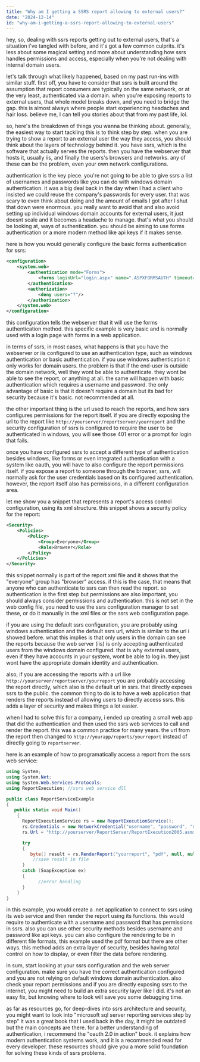 ```yaml
---
title: "Why am I getting a SSRS report allowing to external users?"
date: "2024-12-14"
id: "why-am-i-getting-a-ssrs-report-allowing-to-external-users"
---
```


hey, so, dealing with ssrs reports getting out to external users, that's a situation i've tangled with before, and it's got a few common culprits. it's less about some magical setting and more about understanding how ssrs handles permissions and access, especially when you're not dealing with internal domain users.

let's talk through what likely happened, based on my past run-ins with similar stuff. first off, you have to consider that ssrs is built around the assumption that report consumers are typically on the same network, or at the very least, authenticated via a domain. when you're exposing reports to external users, that whole model breaks down, and you need to bridge the gap. this is almost always where people start experiencing headaches and hair loss. believe me, I can tell you stories about that from my past life, lol.

so, here's the breakdown of things you wanna be thinking about. generally, the easiest way to start tackling this is to think step by step. when you are trying to show a report to an external user the way they access, you should think about the layers of technology behind it. you have ssrs, which is the software that actually serves the reports. then you have the webserver that hosts it, usually iis, and finally the users's browsers and networks. any of these can be the problem, even your own network configurations.

authentication is the key piece. you're not going to be able to give ssrs a list of usernames and passwords like you can do with windows domain authentication. it was a big deal back in the day when I had a client who insisted we could reuse the company's passwords for every user. that was scary to even think about doing and the amount of emails I got after I shut that down were enormous. you really want to avoid that and also avoid setting up individual windows domain accounts for external users, it just doesnt scale and it becomes a headache to manage. that's what you should be looking at, ways of authentication. you should be aiming to use forms authentication or a more modern method like api keys if it makes sense.

here is how you would generally configure the basic forms authentication for ssrs:

```xml
<configuration>
    <system.web>
        <authentication mode="Forms">
            <forms loginUrl="login.aspx" name=".ASPXFORMSAUTH" timeout="30" />
        </authentication>
        <authorization>
            <deny users="?"/>
        </authorization>
    </system.web>
</configuration>
```

this configuration tells the webserver that it will use the forms authentication method. this specific example is very basic and is normally used with a login page with forms in a web application.

in terms of ssrs, in most cases, what happens is that you have the webserver or iis configured to use an authentication type, such as windows authentication or basic authentication. if you use windows authentication it only works for domain users. the problem is that if the end-user is outside the domain network, well they wont be able to authenticate. they wont be able to see the report, or anything at all. the same will happen with basic authentication which requires a username and password. the only advantage of basic is that it doesn't require a domain but its bad for security because it's basic. not recommended at all.

the other important thing is the url used to reach the reports, and how ssrs configures permissions for the report itself. if you are directly exposing the url to the report like `http://yourserver/reportserver/yourreport` and the security configuration of ssrs is configured to require the user to be authenticated in windows, you will see those 401 error or a prompt for login that fails.

once you have configured ssrs to accept a different type of authentication besides windows, like forms or even integrated authentication with a system like oauth, you will have to also configure the report permissions itself. if you expose a report to someone through the browser, ssrs, will normally ask for the user credentials based on its configured authentication. however, the report itself also has permissions, in a different configuration area.

let me show you a snippet that represents a report's access control configuration, using its xml structure. this snippet shows a security policy for the report:

```xml
<Security>
    <Policies>
        <Policy>
            <Group>Everyone</Group>
            <Role>Browser</Role>
        </Policy>
    </Policies>
</Security>
```

this snippet normally is part of the report xml file and it shows that the "everyone" group has "browser" access. if this is the case, that means that anyone who can authenticate to ssrs can then read the report. so authentication is the first step but permissions are also important, you should always consider permissions and authentication. this is not set in the web config file, you need to use the ssrs configuration manager to set these, or do it manually in the xml files or the ssrs web configuration page.

if you are using the default ssrs configuration, you are probably using windows authentication and the default ssrs url, which is similar to the url i showed before. what this implies is that only users in the domain can see the reports because the web server (iis) is only accepting authenticated users from the windows domain configured. that is why external users, even if they have accounts in your system, wont be able to log in. they just wont have the appropriate domain identity and authentication.

also, if you are accessing the reports with a url like `http://yourserver/reportserver/yourreport` you are probably accessing the report directly, which also is the default url in ssrs. that directly exposes ssrs to the public. the common thing to do is to have a web application that renders the reports instead of allowing users to directly access ssrs. this adds a layer of security and makes things a lot easier.

when I had to solve this for a company, i ended up creating a small web app that did the authentication and then used the ssrs web services to call and render the report. this was a common practice for many years. the url from the report then changed to `http://yourapp/reports/yourreport` instead of directly going to `reportserver`.

here is an example of how to programatically access a report from the ssrs web service:

```csharp
using System;
using System.Net;
using System.Web.Services.Protocols;
using ReportExecution; //ssrs web service dll

public class ReportServiceExample
{
   public static void Main()
    {
      ReportExecutionService rs = new ReportExecutionService();
      rs.Credentials = new NetworkCredential("username", "password", "domain");
      rs.Url = "http://yourserver/ReportServer/ReportExecution2005.asmx";

      try
      {
         byte[] result = rs.RenderReport("yourreport", "pdf", null, null);
          //save result in file
      }
      catch (SoapException ex)
      {
            //error handling
      }
    }
}
```

in this example, you would create a .net application to connect to ssrs using its web service and then render the report using its functions. this would require to authenticate with a username and password that has permissions in ssrs. also you can use other security methods besides username and password like api keys. you can also configure the rendering to be in different file formats, this example used the pdf format but there are other ways. this method adds an extra layer of security, besides having total control on how to display, or even filter the data before rendering.

in sum, start looking at your ssrs configuration and the web server configuration. make sure you have the correct authentication configured and you are not relying on default windows domain authentication. also check your report permissions and if you are directly exposing ssrs to the internet, you might need to build an extra security layer like I did. it's not an easy fix, but knowing where to look will save you some debugging time.

as far as resources go, for deep-dives into ssrs architecture and security, you might want to look into "microsoft sql server reporting services step by step" it was a great book that I used back in the day, it might be outdated but the main concepts are there. for a better understanding of authentication, i recommend the "oauth 2.0 in action" book. it explains how modern authentication systems work, and it is a recommended read for every developer. these resources should give you a more solid foundation for solving these kinds of ssrs problems.
